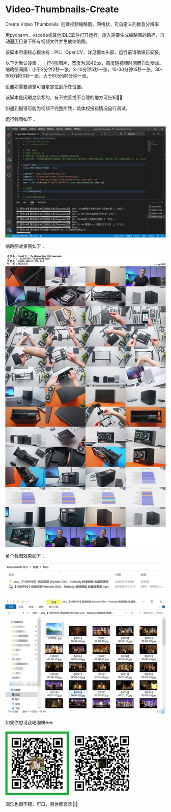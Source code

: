 # Video-Thumbnails-Create
Create Video Thumbnails. 创建视频缩略图，网格状，可自定义列数及分辨率

用pycharm、vscode或其他IDLE软件打开运行，输入需要生成缩略图的路径，自动遍历目录下所有视频文件并生成缩略图。

该脚本所需核心模块有：PIL、OpenCV，详见脚本头部，运行前请确保已安装。

以下为默认设置：
一行4张图片，宽度为3840px，高度随视频时间而自动增加。
缩略图间隔：小于2分钟2秒一张，2-10分钟5秒一张，10-30分钟15秒一张，30-60分钟30秒一张，大于60分钟1分钟一张。

设置如需要调整可自定定位到所在位置。

该脚本是闲暇之余写的，有不完善或不合理的地方可告知🙌🙌

如遇到报错可能为视频不完整所致，具体视报错情况自行调试。

运行截图如下：

![image](https://github.com/Amii-Henin/Video-Thumbnails-Creater/blob/2f48c5e14638d876d04f199eb3bbc5ea6b972669/sample/get_video_thumb_running.jpg)


缩略图效果图如下：

![image](https://github.com/Amii-Henin/Video-Thumbnails-Creater/blob/687a8cfbf00f6cad3093a7b1ee0cb2d528dfd683/FormD%20T1%20-%20The%20Ultimate%20Sub-10L%20Case!_thumb.jpg)


单个截图效果如下：

![image](https://github.com/Amii-Henin/Video-Thumbnails-Creater/blob/47baa639146459899c39fddd458b1fc096cfc162/sample/SinglePic.png)

![image](https://github.com/Amii-Henin/Video-Thumbnails-Creater/blob/47baa639146459899c39fddd458b1fc096cfc162/sample/SinglePics.png)

如果你想请我喝咖啡☕☕

![image](https://github.com/Amii-Henin/Video-Thumbnails-Creater/blob/19b51c091956b192b81d5330c1df67616e3fffc6/sample/wx.jpg)              ![image](https://github.com/Amii-Henin/Video-Thumbnails-Creater/blob/19b51c091956b192b81d5330c1df67616e3fffc6/sample/zfb.jpg)

阔乐也很不错，可口、百世都喜欢🥤🥤
